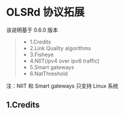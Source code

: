 # OLSRd 协议拓展

该说明基于 0.6.0 版本

> - 1.Credits
> - 2.Link Quality algorithms
> - 3.Fisheye
> - 4.NIIT(ipv4 over ipv6 traffic)
> - 5.Smart gateways
> - 6.NatThreshold

注：NIIT 和 Smart gateways 只支持 Linux 系统

## 1.Credits

